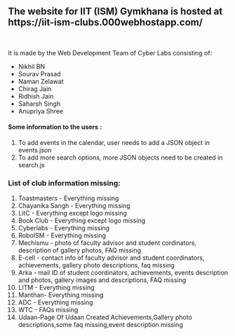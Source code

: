<h2>The website for IIT (ISM) Gymkhana is hosted at <br> https://iit-ism-clubs.000webhostapp.com/ </h2>
<br>
<p>
  It is made by the Web Development Team of Cyber Labs consisting of: <br>
  <ul>
   <li> Nikhil BN</li>
   <li>Sourav Prasad</li>
   <li>Naman Zelawat</li>
   <li>Chirag Jain</li>
   <li>Ridhish Jain</li>
   <li>Saharsh Singh</li>
   <li>Anupriya Shree</li>
    </ul>
    
 </p>
 <p> <h4> Some information to the users : <br> </h4>
 <ol>
  <li> To add events in the calendar, user needs to add a JSON object in events.json </li>
  <li> To add more search options, more JSON objects need to be created in search.js </li>
  </ol>
  </p>
  <p> <h3>List of club information missing: <br> </h3>
  <ol>
  
<li>Toastmasters - Everything missing</li>
<li>Chayanika Sangh - Everything missing</li>
<li>LitC - Everything except logo missing</li>
<li>Book Club - Everything except logo missing</li>
<li>Cyberlabs - Everything missing</li>
<li>RoboISM - Everything missing</li>
<li>Mechismu - photo of faculty advisor and student cordinators, description of gallery photos, FAQ missing</li>
<li>E-cell - contact info of faculty advisor and student coordinators, achievements, gallery photo descriptions, faq missing</li>
<li>Arka - mail ID of student coordinators, achievements, events description and photos, gallery images and descriptions, FAQ missing</li>
<li>LITM - Everything missing</li>
<li>Manthan- Everything missing</li>
<li>ADC - Everything missing</li>
<li>WTC - FAQs missing</li>
<li>Udaan-Page Of Udaan Created Achievements,Gallery photo descriptions,some faq missing,event description missing</li>
<Quiziapa-Page Of Quiziapa Created Official Website link,Gallery photo descriptions,some faq missing,Event description missing</li>
